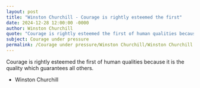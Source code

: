 ```yaml
---
layout: post
title: "Winston Churchill - Courage is rightly esteemed the first"
date: 2024-12-28 12:00:00 -0000
author: Winston Churchill
quote: "Courage is rightly esteemed the first of human qualities because it is the quality which guarantees all others."
subject: Courage under pressure
permalink: /Courage under pressure/Winston Churchill/Winston Churchill - Courage is rightly esteemed the first
---
```


Courage is rightly esteemed the first of human qualities because it is the quality which guarantees all others.

- Winston Churchill
